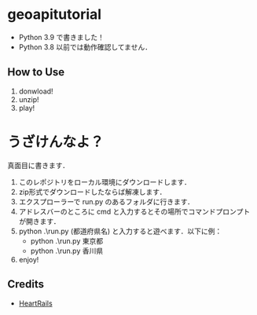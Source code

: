 # geoapitutorial

- Python 3.9 で書きました！ 
- Python 3.8 以前では動作確認してません．

## How to Use
1. donwload!
2. unzip!
3. play!
 
# うざけんなよ？
真面目に書きます．
1. このレポジトリをローカル環境にダウンロードします．
2. zip形式でダウンロードしたならば解凍します．
3. エクスプローラーで run.py のあるフォルダに行きます．
4. アドレスバーのところに cmd と入力するとその場所でコマンドプロンプトが開きます．
5. python .\run.py (都道府県名) と入力すると遊べます．以下に例：
   - python .\run.py 東京都
   - python .\run.py 香川県
6. enjoy!

## Credits
- [HeartRails](http://geoapi.heartrails.com/api.html#)
